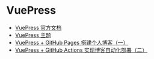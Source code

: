 # VuePress
* [VuePress 官方文档](https://vuepress.vuejs.org/zh/)
* [VuePress 主题](https://vuepress-theme-reco.recoluan.com/)
* [VuePress + GitHub Pages 搭建个人博客（一）](https://blog.csdn.net/qq_45745523/article/details/126674971?spm=1001.2014.3001.5501)
* [VuePress + GitHub Actions 实现博客自动化部署（二）](https://blog.csdn.net/qq_45745523/article/details/130295894)
